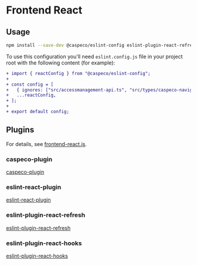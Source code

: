 # Frontend React

## Usage

```bash
npm install --save-dev @caspeco/eslint-config eslint-plugin-react-refresh eslint-plugin-react-hooks eslint-plugin-react
```

To use this configuration you'll need `eslint.config.js` file in your project root with the following content (for example):

```diff
+ import { reactConfig } from "@caspeco/eslint-config";
+
+ const config = [
+ 	{ ignores: ["src/accessmanagement-api.ts", "src/types/caspeco-navigation"] },
+ 	...reactConfig,
+ ];
+
+ export default config;
```

## Plugins

For details, see [frontend-react.js](https://github.com/Caspeco/eslint-config/blob/main/src/frontend-react.js).

### caspeco-plugin

[caspeco-plugin](/plugins/caspeco.md)

### eslint-react-plugin

[eslint-react-plugin](https://github.com/jsx-eslint/eslint-plugin-react)

### eslint-plugin-react-refresh

[eslint-plugin-react-refresh](https://github.com/ArnaudBarre/eslint-plugin-react-refresh)

### eslint-plugin-react-hooks

[eslint-plugin-react-hooks](https://www.npmjs.com/package/eslint-plugin-react-hooks)
